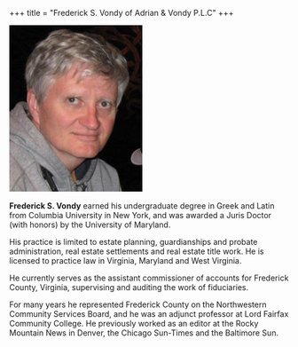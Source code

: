 +++
title = "Frederick S. Vondy of Adrian & Vondy P.L.C"
+++

<img alt="Frederick Vondy" class="alignleft" src="/images/frederick_vondy.jpg">

**Frederick S. Vondy** earned his undergraduate degree in Greek and
Latin from Columbia University in New York, and was awarded a Juris
Doctor (with honors) by the University of Maryland.

His practice is limited to estate planning, guardianships and probate
administration, real estate settlements and real estate title work. He
is licensed to practice law in Virginia, Maryland and West Virginia.

He currently serves as the assistant commissioner of accounts for
Frederick County, Virginia, supervising and auditing the work of
fiduciaries.

For many years he represented Frederick County on the Northwestern
Community Services Board, and he was an adjunct professor at Lord
Fairfax Community College.  He previously worked as an editor at the
Rocky Mountain News in Denver, the Chicago Sun-Times and the Baltimore
Sun.
